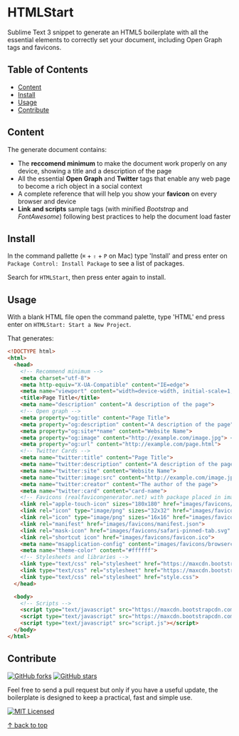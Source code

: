 # HTMLStart

Sublime Text 3 snippet to generate an HTML5 boilerplate with all the essential elements to correctly set your document, including Open Graph tags and favicons.

## Table of Contents

- [Content](#content)
- [Install](#install)
- [Usage](#usage)
- [Contribute](#contribute)

## Content

The generate document contains:

- The **reccomend minimum** to make the document work properly on any device, showing a title and a description of the page
- All the essential **Open Graph** and **Twitter** tags that enable any web page to become a rich object in a social context
- A complete reference that will help you show your **favicon** on every browser and device
- **Link and scripts** sample tags (with minified _Bootstrap_ and _FontAwesome_) following best practices to help the document load faster

## Install

In the command pallette (`⌘` + `⇧` + `P` on Mac) type 'Install' and press enter on `Package Control: Install Package` to see a list of packages.

Search for `HTMLStart`, then press enter again to install.

## Usage

With a blank HTML file open the command palette, type 'HTML' end press enter on `HTMLStart: Start a New Project`.

That generates:

```html
<!DOCTYPE html>
<html>
  <head>
    <!-- Recommend minimum -->
    <meta charset="utf-8">
    <meta http-equiv="X-UA-Compatible" content="IE=edge">
    <meta name="viewport" content="width=device-width, initial-scale=1, shrink-to-fit=no">
    <title>Page Title</title>
    <meta name="description" content="A description of the page">
    <!-- Open graph -->
    <meta property="og:title" content="Page Title">
    <meta property="og:description" content="A description of the page">
    <meta property="og:site**name" content="Website Name">
    <meta property="og:image" content="http://example.com/image.jpg"> <!-- 1200x630 -->
    <meta property="og:url" content="http://example.com/page.html">
    <!-- Twitter Cards -->
    <meta name="twitter:title" content="Page Title">
    <meta name="twitter:description" content="A description of the page">
    <meta name="twitter:site" content="Website Name">
    <meta name="twitter:image:src" content="http://example.com/image.jpg">
    <meta name="twitter:creator" content="The author of the page">
    <meta name="twitter:card" content="card-name">
    <!-- Favicons (realfavicongenerator.net) with package placed in images/favicons -->
    <link rel="apple-touch-icon" sizes="180x180" href="images/favicons/apple-touch-icon.png">
    <link rel="icon" type="image/png" sizes="32x32" href="images/favicons/favicon-32x32.png">
    <link rel="icon" type="image/png" sizes="16x16" href="images/favicons/favicon-16x16.png">
    <link rel="manifest" href="images/favicons/manifest.json">
    <link rel="mask-icon" href="images/favicons/safari-pinned-tab.svg" color="#5bbad5">
    <link rel="shortcut icon" href="images/favicons/favicon.ico">
    <meta name="msapplication-config" content="images/favicons/browserconfig.xml">
    <meta name="theme-color" content="#ffffff">
    <!-- Stylesheets and libraries -->
    <link type="text/css" rel="stylesheet" href="https://maxcdn.bootstrapcdn.com/bootstrap/4.0.0/css/bootstrap.min.css">
    <link type="text/css" rel="stylesheet" href="https://maxcdn.bootstrapcdn.com/font-awesome/4.7.0/css/font-awesome.min.css">
    <link type="text/css" rel="stylesheet" href="style.css">
  </head>

  <body>
    <!-- Scripts -->
    <script type="text/javascript" src="https://maxcdn.bootstrapcdn.com/bootstrap/4.0.0/js/bootstrap.min.js"></script>
    <script type="text/javascript" src="https://maxcdn.bootstrapcdn.com/bootstrap/4.0.0/js/bootstrap.bundle.min.js"></script>
    <script type="text/javascript" src="script.js"></script>
  </body>
</html>
```

## Contribute

[![GitHub forks](https://img.shields.io/github/forks/gabrielecanepa/HTMLStart.svg?style=social&label=Fork)](https://github.com/gabrielecanepa/HTMLStart/network) [![GitHub stars](https://img.shields.io/github/stars/gabrielecanepa/HTMLStart.svg?style=social&label=Star)](https://github.com/gabrielecanepa/HTMLStart/stargazers)

Feel free to send a pull request but only if you have a useful update, the boilerplate is designed to keep a practical, fast and simple use.

[![MIT Licensed](https://img.shields.io/cocoapods/l/AFNetworking.svg?style=for-the-badge)](http://sloria.mit-license.org/)

[↑ back to top](#table-of-contents)
